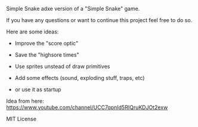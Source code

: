 Simple Snake 
adxe version of a "Simple Snake" game.

If you have any questions or want to continue this project feel free to do so.

Here are some ideas:
- Improve the "score optic"
- Save the "highsore times"
- Use sprites unstead of draw primitives
- Add some effects (sound, exploding stuff, traps, etc)

- or use it as startup

Idea from here:
https://www.youtube.com/channel/UCC7qpnId5RIQruKDJOt2exw


MIT License


